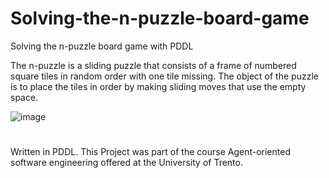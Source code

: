 # Solving-the-n-puzzle-board-game
Solving the n-puzzle board game with PDDL

The n-puzzle is a sliding puzzle that consists of a frame of numbered square tiles in random order with one tile missing. The object of the puzzle is to place the tiles in order by making sliding moves that use the empty space.

![image](https://user-images.githubusercontent.com/26629624/86937343-6b913400-c13f-11ea-870c-767be35ecd01.png)

#
Written in PDDL.
This Project was part of the course Agent-oriented software engineering offered at the University of Trento.
